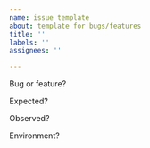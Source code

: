 ```yaml
---
name: issue template
about: template for bugs/features
title: ''
labels: ''
assignees: ''

---
```


Bug or feature?


Expected?


Observed?


Environment?
